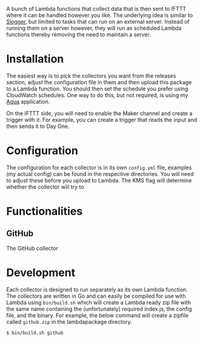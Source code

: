 A bunch of Lambda functions that collect data that is then sent to IFTTT where it can be handled however you like. The underlying idea is similar to [Slogger][slogger], but limited to tasks that can run on an external server. Instead of running them on a server however, they will run as scheduled Lambda functions thereby removing the need to maintain a server.

# Installation

The easiest way is to pick the collectors you want from the releases section, adjust the configuration file in them and then upload this package to a Lambda function. You should then set the schedule you prefer using CloudWatch schedules. One way to do this, but not required, is using my [Aqua][aqua] application.

On the IFTTT side, you will need to enable the Maker channel and create a trigger with it. For example, you can create a trigger that reads the input and then sends it to Day One.

[aqua]: https://github.com/ArjenSchwarz/aqua

# Configuration

The configuration for each collector is in its own `config.yml` file, examples (my actual config) can be found in the respective directories. You will need to adjust these before you upload to Lambda. The KMS flag will determine whether the collector will try to

# Functionalities

## GitHub

The GitHub collector

# Development

Each collector is designed to run separately as its own Lambda function. The collectors are written in Go and can easily be compiled for use with Lambda using `bin/build.sh` which will create a Lambda ready zip file with the same name containing the (unfortunately) required index.js, the config file, and the binary. For example, the below command will create a zipfile called `github.zip` in the lambdapackage directory.

```bash
$ bin/build.sh github
```

##  

[slogger]: https://github.com/ttscoff/slogger
